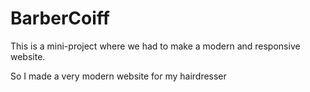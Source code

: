 # BarberCoiff
This is a mini-project where we had to make a modern and responsive website.

So I made a very modern website for my hairdresser
